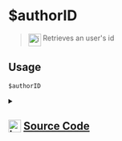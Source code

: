 # $authorID
> <img align="top" src="https://upload.wikimedia.org/wikipedia/commons/thumb/e/e4/Infobox_info_icon.svg/160px-Infobox_info_icon.svg.png?20150409153300" alt="image" width="25" height="auto"> Retrieves an user's id
## Usage
```
$authorID
```
<details>
<summary>
    
## <img align="top" src="https://cdn4.iconfinder.com/data/icons/iconsimple-logotypes/512/github-512.png" alt="image" width="25" height="auto">  [Source Code](https://github.com/tryforge/ForgeScript-V2/blob/main/src/native/authorID.ts)
    
</summary>
    
```ts
import { NativeFunction } from "../structures/NativeFunction"
import { Return } from "../structures/Return"

export default new NativeFunction({
    name: "$authorID",
    version: "1.0.0",
    description: "Retrieves an user's id",
    unwrap: true,
    execute: async function (ctx) {
        return Return.success(ctx.user?.id)
    },
})

```
    
</details>